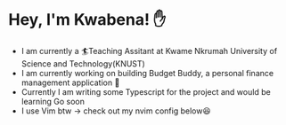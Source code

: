# Hey, I'm Kwabena! ✋
- I am currently a 🏄Teaching Assitant at Kwame Nkrumah University of Science and Technology(KNUST)
- I am currently working on building Budget Buddy, a personal finance management application 🙂
- Currently I am writing some Typescript for the project and would be learning Go soon
- I use Vim btw -> check out my nvim config below😆
